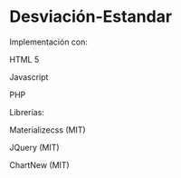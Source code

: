 # Desviación-Estandar
Implementación con:

HTML 5

Javascript

PHP



Librerías:

Materializecss (MIT)

JQuery (MIT)

ChartNew (MIT)
